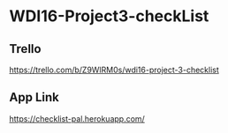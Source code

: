 # WDI16-Project3-checkList

## Trello 
https://trello.com/b/Z9WlRM0s/wdi16-project-3-checklist

## App Link
https://checklist-pal.herokuapp.com/
